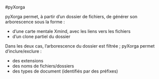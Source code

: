 #pyXorga

pyXorga permet, à partir d’un dossier de fichiers, de générer son arborescence sous la forme :
 * d’une carte mentale Xmind, avec les liens vers les fichiers
 * d’un clone partiel du dossier

Dans les deux cas, l’arborescence du dossier est filtrée ; pyXorga permet d’inclure/exclure :
 * des extensions
 * des noms de fichiers/dossiers
 * des types de document (identifiés par des préfixes)
